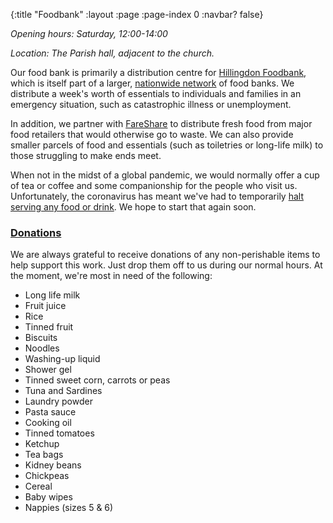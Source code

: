 {:title "Foodbank"
 :layout :page
 :page-index 0
 :navbar? false}

*Opening hours: Saturday, 12:00-14:00*

*Location: The Parish hall, adjacent to the church.*

Our food bank is primarily a distribution centre for [Hillingdon Foodbank](https://hillingdon.foodbank.org.uk/), which is itself part of a larger, [nationwide network](https://www.trusselltrust.org/) of food banks. We distribute a week's worth of essentials to individuals and families in an emergency situation, such as catastrophic illness or unemployment.

In addition, we partner with [FareShare](https://fareshare.org.uk/) to distribute fresh food from major food retailers that would otherwise go to waste. We can also provide smaller parcels of food and essentials (such as toiletries or long-life milk) to those struggling to make ends meet.

When not in the midst of a global pandemic, we would normally offer a cup of tea or coffee and some companionship for the people who visit us. Unfortunately, the coronavirus has meant we've had to temporarily [halt serving any food or drink](../../posts-output/2020-03-21-foodbank-changes/). We hope to start that again soon.

### [Donations](#donations)

We are always grateful to receive donations of any non-perishable items to help support this work. Just drop them off to us during our normal hours. At the moment, we're most in need of the following:

 * Long life milk
 * Fruit juice
 * Rice
 * Tinned fruit
 * Biscuits
 * Noodles
 * Washing-up liquid
 * Shower gel
 * Tinned sweet corn, carrots or peas
 * Tuna and Sardines
 * Laundry powder
 * Pasta sauce
 * Cooking oil
 * Tinned tomatoes
 * Ketchup
 * Tea bags
 * Kidney beans
 * Chickpeas
 * Cereal
 * Baby wipes
 * Nappies (sizes 5 & 6)
